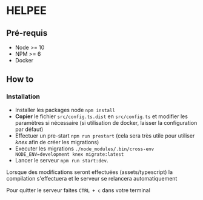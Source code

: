 # HELPEE

## Pré-requis
- Node >= 10
- NPM >= 6
- Docker

## How to
### Installation
- Installer les packages node `npm install`
- **Copier** le fichier `src/config.ts.dist` en `src/config.ts` et modifier les paramètres si nécessaire (si utilisation de
docker, laisser la configuration par défaut)
- Effectuer un pre-start `npm run prestart` (cela sera très utile pour utiliser _knex_ afin de créer les migrations)
- Executer les migrations `./node_modules/.bin/cross-env NODE_ENV=development knex migrate:latest`
- Lancer le serveur `npm run start:dev`.

Lorsque des modifications seront effectuées (assets/typescript) la compilation s'effectuera et le serveur
se relancera automatiquement

Pour quitter le serveur faites `CTRL + c` dans votre terminal
